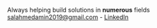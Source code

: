 Always helping build solutions in <b>numerous</b> fields
<a href="mailto:salahmedamin2019@gmail.com">salahmedamin2019@gmail.com</a> - <a href="https://www.linkedin.com/in/aminsalah/">LinkedIn</a>

